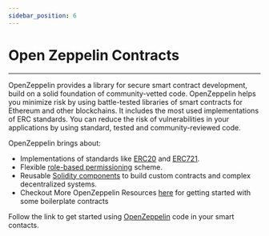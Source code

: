 ```yaml
---
sidebar_position: 6
---
```


# Open Zeppelin Contracts

---

OpenZeppelin provides a library for secure smart contract development, build on a solid foundation of community-vetted code. OpenZeppelin helps you minimize risk by using battle-tested libraries of smart contracts for Ethereum and other blockchains. It includes the most used implementations of ERC standards. You can reduce the risk of vulnerabilities in your applications by using standard, tested and community-reviewed code.

OpenZeppelin brings about:

- Implementations of standards like [ERC20](https://docs.openzeppelin.com/contracts/4.x/erc20) and [ERC721](https://docs.openzeppelin.com/contracts/4.x/erc721).
- Flexible [role-based permissioning](https://docs.openzeppelin.com/contracts/4.x/access-control) scheme.
- Reusable [Solidity components](https://docs.openzeppelin.com/contracts/4.x/utilities) to build custom contracts and complex decentralized systems.
- Checkout More OpenZeppelin Resources [here](https://docs.openzeppelin.com/contracts/4.x/) for getting started with some boilerplate contracts

Follow the link to get started using [OpenZeppelin](https://docs.openzeppelin.com/) code in your smart contacts.
